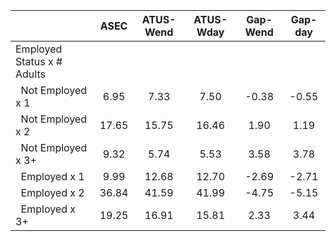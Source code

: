 
|                      |         ASEC |    ATUS-Wend |    ATUS-Wday |     Gap-Wend |      Gap-day |
| -------------------- | :----------: | :----------: | :----------: | :----------: | :----------: |
| Employed Status x # Adults |              |              |              |              |              |
| &nbsp;&nbsp;Not Employed x 1 |         6.95 |         7.33 |         7.50 |        -0.38 |        -0.55 |
| &nbsp;&nbsp;Not Employed x 2 |        17.65 |        15.75 |        16.46 |         1.90 |         1.19 |
| &nbsp;&nbsp;Not Employed x 3+ |         9.32 |         5.74 |         5.53 |         3.58 |         3.78 |
| &nbsp;&nbsp;Employed x 1 |         9.99 |        12.68 |        12.70 |        -2.69 |        -2.71 |
| &nbsp;&nbsp;Employed x 2 |        36.84 |        41.59 |        41.99 |        -4.75 |        -5.15 |
| &nbsp;&nbsp;Employed x 3+ |        19.25 |        16.91 |        15.81 |         2.33 |         3.44 |

